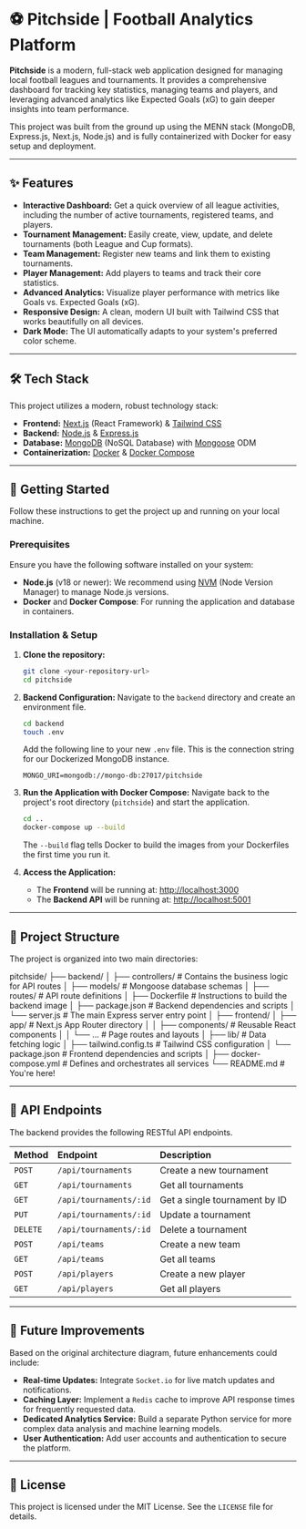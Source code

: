 # ⚽ Pitchside | Football Analytics Platform

**Pitchside** is a modern, full-stack web application designed for managing local football leagues and tournaments. It provides a comprehensive dashboard for tracking key statistics, managing teams and players, and leveraging advanced analytics like Expected Goals (xG) to gain deeper insights into team performance.

This project was built from the ground up using the MENN stack (MongoDB, Express.js, Next.js, Node.js) and is fully containerized with Docker for easy setup and deployment.

---

## ✨ Features

-   **Interactive Dashboard:** Get a quick overview of all league activities, including the number of active tournaments, registered teams, and players.
-   **Tournament Management:** Easily create, view, update, and delete tournaments (both League and Cup formats).
-   **Team Management:** Register new teams and link them to existing tournaments.
-   **Player Management:** Add players to teams and track their core statistics.
-   **Advanced Analytics:** Visualize player performance with metrics like Goals vs. Expected Goals (xG).
-   **Responsive Design:** A clean, modern UI built with Tailwind CSS that works beautifully on all devices.
-   **Dark Mode:** The UI automatically adapts to your system's preferred color scheme.

---

## 🛠️ Tech Stack

This project utilizes a modern, robust technology stack:

-   **Frontend:** [Next.js](https://nextjs.org/) (React Framework) & [Tailwind CSS](https://tailwindcss.com/)
-   **Backend:** [Node.js](https://nodejs.org/) & [Express.js](https://expressjs.com/)
-   **Database:** [MongoDB](https://www.mongodb.com/) (NoSQL Database) with [Mongoose](https://mongoosejs.com/) ODM
-   **Containerization:** [Docker](https://www.docker.com/) & [Docker Compose](https://docs.docker.com/compose/)

---

## 🚀 Getting Started

Follow these instructions to get the project up and running on your local machine.

### Prerequisites

Ensure you have the following software installed on your system:

-   **Node.js** (v18 or newer): We recommend using [NVM](https://github.com/nvm-sh/nvm) (Node Version Manager) to manage Node.js versions.
-   **Docker** and **Docker Compose**: For running the application and database in containers.

### Installation & Setup

1.  **Clone the repository:**
    ```bash
    git clone <your-repository-url>
    cd pitchside
    ```

2.  **Backend Configuration:**
    Navigate to the `backend` directory and create an environment file.
    ```bash
    cd backend
    touch .env
    ```
    Add the following line to your new `.env` file. This is the connection string for our Dockerized MongoDB instance.
    ```
    MONGO_URI=mongodb://mongo-db:27017/pitchside
    ```

3.  **Run the Application with Docker Compose:**
    Navigate back to the project's root directory (`pitchside`) and start the application.
    ```bash
    cd ..
    docker-compose up --build
    ```
    The `--build` flag tells Docker to build the images from your Dockerfiles the first time you run it.

4.  **Access the Application:**
    -   The **Frontend** will be running at: [http://localhost:3000](http://localhost:3000)
    -   The **Backend API** will be running at: [http://localhost:5001](http://localhost:5001)

---

## 📁 Project Structure

The project is organized into two main directories:


pitchside/
├── backend/
│   ├── controllers/        # Contains the business logic for API routes
│   ├── models/             # Mongoose database schemas
│   ├── routes/             # API route definitions
│   ├── Dockerfile          # Instructions to build the backend image
│   ├── package.json        # Backend dependencies and scripts
│   └── server.js           # The main Express server entry point
│
├── frontend/
│   ├── app/                # Next.js App Router directory
│   │   ├── components/     # Reusable React components
│   │   └── ...             # Page routes and layouts
│   ├── lib/                # Data fetching logic
│   ├── tailwind.config.ts  # Tailwind CSS configuration
│   └── package.json        # Frontend dependencies and scripts
│
├── docker-compose.yml      # Defines and orchestrates all services
└── README.md               # You're here!



---

## 📖 API Endpoints

The backend provides the following RESTful API endpoints.

| Method   | Endpoint                  | Description                     |
| :------- | :------------------------ | :------------------------------ |
| `POST`   | `/api/tournaments`        | Create a new tournament         |
| `GET`    | `/api/tournaments`        | Get all tournaments             |
| `GET`    | `/api/tournaments/:id`    | Get a single tournament by ID   |
| `PUT`    | `/api/tournaments/:id`    | Update a tournament             |
| `DELETE` | `/api/tournaments/:id`    | Delete a tournament             |
| `POST`   | `/api/teams`              | Create a new team               |
| `GET`    | `/api/teams`              | Get all teams                   |
| `POST`   | `/api/players`            | Create a new player             |
| `GET`    | `/api/players`            | Get all players                 |

---

## 🔮 Future Improvements

Based on the original architecture diagram, future enhancements could include:

-   **Real-time Updates:** Integrate `Socket.io` for live match updates and notifications.
-   **Caching Layer:** Implement a `Redis` cache to improve API response times for frequently requested data.
-   **Dedicated Analytics Service:** Build a separate Python service for more complex data analysis and machine learning models.
-   **User Authentication:** Add user accounts and authentication to secure the platform.

---

## 📄 License

This project is licensed under the MIT License. See the `LICENSE` file for details.
